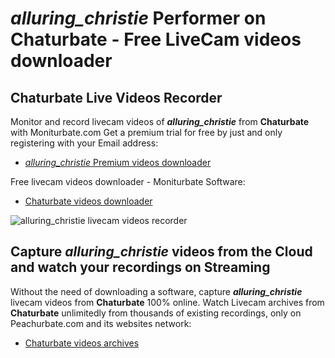 # _alluring_christie_ Performer on Chaturbate - Free LiveCam videos downloader

## Chaturbate Live Videos Recorder

Monitor and record livecam videos of **_alluring_christie_** from **Chaturbate** with Moniturbate.com
Get a premium trial for free by just and only registering with your Email address:
* [_alluring_christie_ Premium videos downloader](https://moniturbate.com/request-demo-licence-key.html)

Free livecam videos downloader - Moniturbate Software:
* [Chaturbate videos downloader](https://moniturbate.com/moniturbate-download-software.html)

![_alluring_christie_ livecam videos recorder](https://peachurnet.com/templates/moniturbate-software.png)


## Capture _alluring_christie_ videos from the Cloud and watch your recordings on Streaming

Without the need of downloading a software, capture **_alluring_christie_** livecam videos from **Chaturbate** 100% online.
Watch Livecam archives from **Chaturbate** unlimitedly from thousands of existing recordings, only on Peachurbate.com and its websites network:
* [Chaturbate videos archives](https://peachurnet.com/)
